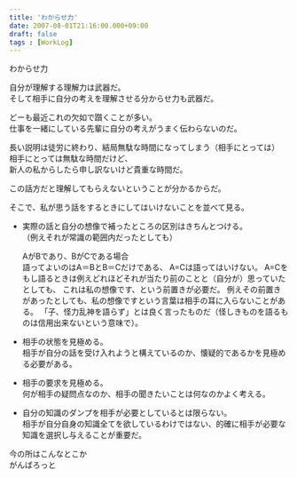 ```yaml
---
title: 'わからせ力'
date: 2007-08-01T21:16:00.000+09:00
draft: false
tags : [WorkLog]
---
```


わからせ力  
  
自分が理解する理解力は武器だ。  
そして相手に自分の考えを理解させる分からせ力も武器だ。  
  
どーも最近これの欠如で躓くことが多い。  
仕事を一緒にしている先輩に自分の考えがうまく伝わらないのだ。  
  
長い説明は徒労に終わり、結局無駄な時間になってしまう（相手にとっては）  
相手にとっては無駄な時間だけど、  
新人の私からしたら申し訳ないけど貴重な時間だ。  
  
この話方だと理解してもらえないということが分かるからだ。  
  
そこで、私が思う話をするときにしてはいけないことを並べて見る。  
  

*   実際の話と自分の想像で補ったところの区別はきちんとつける。  
    （例えそれが常識の範囲内だったとしても）  
      
    AがBであり、BがCである場合  
    語ってよいのはA＝BとB＝Cだけである、 A=Cは語ってはいけない。 A=Cをもし語るときは例えどれほどそれが当たり前のことと（自分が）思っていたとしても、 これは私の想像です、という前置きが必要だ。 例えその前置きがあったとしても、私の想像ですという言葉は相手の耳に入らないことがある。 「子、怪力乱神を語らず」とは良く言ったものだ（怪しきものを語るものは信用出来ないという意味で）。  
      
    
*   相手の状態を見極める。  
    相手が自分の話を受け入れようと構えているのか、懐疑的であるかを見極める必要がある。  
      
    
*   相手の要求を見極める。  
    何が相手の疑問点なのか、相手の聞きたいことは何なのかよく考える。  
      
    
*   自分の知識のダンプを相手が必要としているとは限らない。  
    相手が自分自身の知識全てを欲しているわけではない、的確に相手が必要な知識を選択し与えることが重要だ。

  
今の所はこんなとこか  
がんばろっと